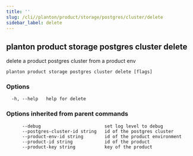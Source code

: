 ```yaml
---
title: ''
slug: /cli//planton/product/storage/postgres/cluster/delete
sidebar_label: delete
---
```

## planton product storage postgres cluster delete

delete a product postgres cluster from a product env

```
planton product storage postgres cluster delete [flags]
```

### Options

```
  -h, --help   help for delete
```

### Options inherited from parent commands

```
      --debug                        set log level to debug
      --postgres-cluster-id string   id of the postgres cluster
      --product-env-id string        id of the product environment
      --product-id string            id of the product
      --product-key string           key of the product
```

